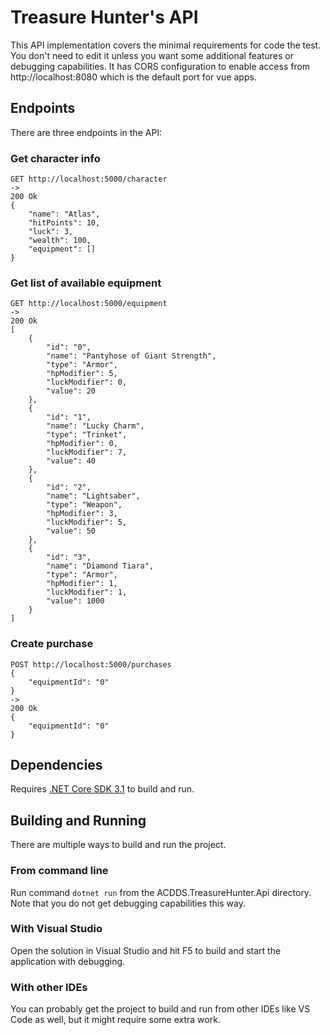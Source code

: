 # Treasure Hunter's API
This API implementation covers the minimal requirements for code the test.
You don't need to edit it unless you want some additional features or debugging capabilities.
It has CORS configuration to enable access from http://localhost:8080 which is the default port for vue apps.

## Endpoints
There are three endpoints in the API:

### Get character info
```
GET http://localhost:5000/character
->
200 Ok
{
    "name": "Atlas",
    "hitPoints": 10,
    "luck": 3,
    "wealth": 100,
    "equipment": []
}
```

### Get list of available equipment
```
GET http://localhost:5000/equipment
->
200 Ok
[
    {
        "id": "0",
        "name": "Pantyhose of Giant Strength",
        "type": "Armor",
        "hpModifier": 5,
        "luckModifier": 0,
        "value": 20
    },
    {
        "id": "1",
        "name": "Lucky Charm",
        "type": "Trinket",
        "hpModifier": 0,
        "luckModifier": 7,
        "value": 40
    },
    {
        "id": "2",
        "name": "Lightsaber",
        "type": "Weapon",
        "hpModifier": 3,
        "luckModifier": 5,
        "value": 50
    },
    {
        "id": "3",
        "name": "Diamond Tiara",
        "type": "Armor",
        "hpModifier": 1,
        "luckModifier": 1,
        "value": 1000
    }
]
```

### Create purchase
```
POST http://localhost:5000/purchases
{
    "equipmentId": "0"
}
->
200 Ok
{
    "equipmentId": "0"
}
```

## Dependencies
Requires [.NET Core SDK 3.1](https://dotnet.microsoft.com/download/dotnet-core/3.1) to build and run.

## Building and Running
There are multiple ways to build and run the project.

### From command line
Run command `dotnet run` from the ACDDS.TreasureHunter.Api directory. Note that you do not get debugging capabilities this way.

### With Visual Studio
Open the solution in Visual Studio and hit F5 to build and start the application with debugging.

### With other IDEs
You can probably get the project to build and run from other IDEs like VS Code as well, but it might require some extra work.
